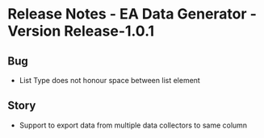 # Release Notes - EA Data Generator - Version Release-1.0.1

## Bug

*   List Type does not honour space between list element

## Story

*   Support to export data from multiple data collectors to same column